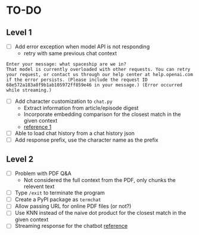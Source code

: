 # TO-DO

## Level 1

- [ ] Add error exception when model API is not responding
  - retry with same previous chat context
```text
Enter your message: what spaceship are we in?
That model is currently overloaded with other requests. You can retry your request, or contact us through our help center at help.openai.com if the error persists. (Please include the request ID 68e572a183a8f9b1ab105972ff859e46 in your message.) (Error occurred while streaming.)
```
- [ ] Add character customization to `chat.py`
  - Extract information from article/episode digest
  - Incorporate embedding comparison for the closest match in the given context
  - [reference 1](https://promptbase.com/prompt/chat-with-a-movieseriesgames-character)
- [ ] Able to load chat history from a chat history json
- [ ] Add response prefix, use the character name as the prefix

## Level 2

- [ ] Problem with PDF Q&A
  - Not considered the full context from the PDF, only chunks the relevent text
- [ ] Type `/exit` to terminate the program
- [ ] Create a PyPI package as `termchat`
- [ ] Allow passing URL for online PDF files (or not?)
- [ ] Use KNN instead of the naive dot product for the closest match in the given context
- [ ] Streaming response for the chatbot [reference](https://til.simonwillison.net/gpt3/python-chatgpt-streaming-api)